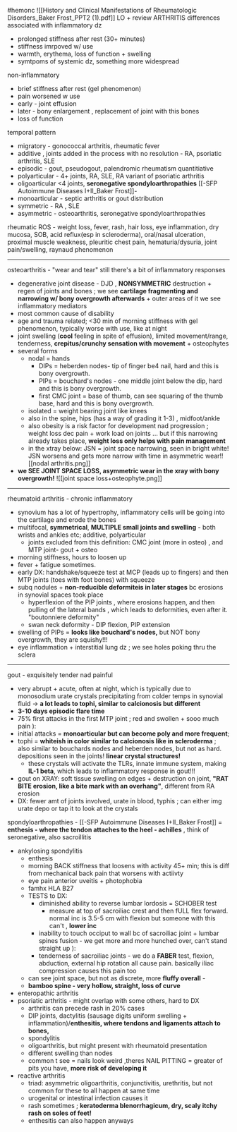 #hemonc ![[History and Clinical Manifestations of Rheumatologic Disorders_Baker Frost_PPT2 (1).pdf]]
LO + review
ARTHRITIS differences 
associated with inflammatory dz
- prolonged stiffness after rest (30+ minutes)
- stiffness imrpoved w/ use
- warmth, erythema, loss of function + swelling 
- symtpoms of systemic dz, something more widespread

non-inflammatory 
- brief stiffness after rest (gel phenomenon)
- pain worsened w use 
- early - joint effusion
- later - bony enlargement , replacement of joint with this bones
- loss of function 

temporal pattern
- migratory - gonococcal arthritis, rheumatic fever
- additive , joints added in the process with no resolution - RA, psoriatic arthritis, SLE
- episodic - gout, pseudogout, palendromic rheumatism 
quantitiative
- polyarticular - 4+ joints, RA, SLE, RA variant of psoriatic arthritis
- oligoarticular <4 joints, **seronegative spondyloarthropathies** [[-SFP Autoimmune Diseases I+II_Baker Frost]]- 
- monoarticular - septic arthritis or gout 
distribution
- symmetric - RA , SLE
- asymmetric - osteoarthritis, seronegative spondyloarthropathies 

rheumatic ROS - weight loss, fever, rash, hair loss, eye inflammation, dry mucosa, SOB, acid reflux(esp in scleroderma), oral/nasal ulceration, proximal muscle weakness, pleuritic chest pain, hematuria/dysuria, joint pain/swelling, raynaud phenomenon

---
osteoarthritis - "wear and tear" still there's a bit of inflammatory responses
- degenerative joint disease - DJD  , **NONSYMMETRIC** destruction + regen of joints and bones ; we see **cartilage fragmenting and narrowing w/ bony overgrowth afterwards** + outer areas of it we see inflammatory mediators
- most common cause of disability 
- age and trauma related; <30 min of morning stiffness with gel phenomenon, typically worse with use, like at night 
- joint swelling (**cool** feeling in spite of effusion), limited movement/range, tenderness, **crepitus/crunchy sensation with movement** + osteophytes 
- several forms
	- nodal = hands
		- DIPs = heberden nodes- tip of finger be4 nail, hard and this is bony overgrowth.  
		- PIPs = bouchard's nodes - one middle joint below the dip, hard and this is bony overgrowth.  
		- first CMC joint = base of thumb, can see squaring of the thumb base,  hard and this is bony overgrowth.  
	- isolated = weight bearing joint like knees 
	- also in the spine, hips (has a way of grading it 1-3) , midfoot/ankle
	- also obesity is a risk factor for development nad progression ; weight loss dec pain + work load on joints ... but if this narrowing already takes place, **weight loss only helps with pain management** 
	- in the xtray below: JSN = joint space narrowing, seen in bright white! JSN worsens and gets more narrow with time in asymmetric wear!![[nodal arthritis.png]]
- **we SEE JOINT SPACE LOSS, asymmetric wear in the xray with bony overgrowth!**
![[joint space loss+osteophyte.png]]

---
rheumatoid arthritis - chronic inflammatory 
- synovium has a lot of hypertrophy, inflammatory cells will be going into the cartilage and erode the bones
- multifocal, **symmetrical**, **MULTIPLE small joints and swelling** - both wrists and ankles etc; additive, polyarticular 
	- joints excluded from this definition: CMC joint (more in osteo) , and MTP joint- gout + osteo
- morning stiffness, hours to loosen up 
- fever + fatigue sometimes. 
- early DX: handshake/squeeze test at MCP (leads up to fingers) and then MTP joints (toes with foot bones) with squeeze  
- subq nodules + **non-reducible deformiteis in later stages** bc erosions in synovial spaces took place 
	- hyperflexion of the PIP joints , where erosions happen, and then pulling of the lateral bands , which leads to deformities, even after it. "boutonniere deformity"
	- swan neck deformity - DIP flexion, PIP extension 
- swelling of PIPs = **looks like bouchard's nodes,** but NOT bony overgrowth, they are squishy!!!
- eye inflammation + interstitial lung dz ; we see holes poking thru the sclera 
---
gout - exquisitely tender nad painful 
- very abrupt + acute, often at night, which is typically due to monosodium urate crystals precipitating from colder temps in synovial fluid -> **a lot leads to tophi, similar to calcionosis but different**
- **3-10 days episodic flare time**
- 75% first attacks in the first MTP joint ; red and swollen + sooo much pain ): 
- initial attacks = **monoarticular but can become poly and more frequent**; 
- tophi = **whiteish in color similar to calcionosis like in scleroderma** ; also similar to bouchards nodes and heberden nodes, but not as hard. depositions seen in the joints! **linear crystal structures!**
	- these crystals will activate the TLRs, innate immune system, making **IL-1 beta**, which leads to inflammatory response in gout!!!
- gout on XRAY: soft tissue swelling on edges + destruction on joint, **"RAT BITE erosion, like a bite mark with an overhang"**, different from RA erosion 
- DX: fewer amt of joints involved, urate in blood, typhis ; can either img urate depo or tap it to look at the crystals

spondyloarthropathies - [[-SFP Autoimmune Diseases I+II_Baker Frost]] = **enthesis - where the tendon attaches to the heel - achilles** , think of seronegative, also sacroillitis  
- ankylosing spondylitis
	- enthesis
	- morning BACK stiffness that loosens with activity 45+ min; this is diff from mechanical back pain that worsens with actiivty 
	- eye pain anterior uveitis + photophobia
	- famhx HLA B27
	- TESTS to DX: 
		- diminished ability to reverse lumbar lordosis = SCHOBER test 
			- measure at top of sacroiliac crest and then fULL flex forward. normal inc is 3.5-5 cm with flexion but someone with this can't , **lower inc**
		- inability to touch occiput to wall bc of sacroiliac joint + lumbar spines fusion - we get more and more hunched over, can't stand straight up ): 
		- tenderness of sacroiliac joints - we do a **FABER** test, flexion, abduction, external hip rotation all cause pain. basically iliac compression causes this pain too  
	- can see joint space, but not as discrete, more **fluffy overall** - 
	- **bamboo spine - very hollow, straight, loss of curve**
- enteropathic arthritis
- psoriatic arthritis - might overlap with some others, hard to DX 
	- arthritis can precede rash in 20%  cases 
	- DIP joints, dactylitis (sausage digits uniform swelling + inflammation)/**enthesitis, where tendons and ligaments attach to bones,** 
	- spondylitis 
	- oligoarthritis, but might present with rheumatoid presentation 
	- different swelling than nodes
	- common t see = nails look weird ,theres NAIL PITTING = greater of pits you have, **more risk of developing it** 
- reactive arthritis 
	- triad: asymmetric oligoarthritis, conjunctivitis, urethritis, but not common for these to all happen at same time 
	- urogenital or intestinal infection causes it 
	- rash sometimes ; **keratoderma blenorrhagicum, dry, scaly itchy rash on soles of feet!**
	- enthesitis can also happen anyways




